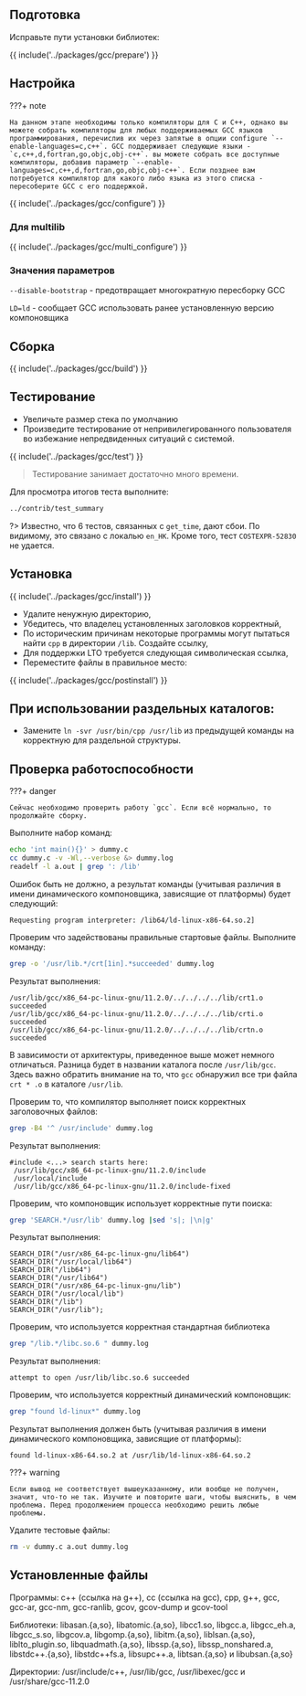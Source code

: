 <pkg :name="'gcc'" instsize showsbu2></pkg>

<script>
		new Vue({
		el: '#main',
		data: { package: {} },
		mounted: function () {
				this.getPackage('gcc');
		},
		methods: {
			getPackage: function(name) {
					getPackage(name)
					.then(response => this.package = response);
			},
		}
  })
</script>

## Подготовка

Исправьте пути установки библиотек:

{{ include('../packages/gcc/prepare') }}

## Настройка

???+ note

	На данном этапе необходимы только компиляторы для C и C++, однако вы можете собрать компиляторы для любых поддерживаемых GCC языков программирования, перечислив их через запятые в опции configure `--enable-languages=c,c++`. GCC поддерживает следующие языки - `c,c++,d,fortran,go,objc,obj-c++`. вы можете собрать все доступные компиляторы, добавив параметр `--enable-languages=c,c++,d,fortran,go,objc,obj-c++`. Если позднее вам потребуется компилятор для какого либо языка из этого списка - пересоберите GCC с его поддержкой.

{{ include('../packages/gcc/configure') }}

### Для multilib

{{ include('../packages/gcc/multi_configure') }}

### Значения параметров

`--disable-bootstrap` - предотвращает многократную пересборку GCC

`LD=ld` - сообщает GCC использовать ранее установленную версию компоновщика

## Сборка

{{ include('../packages/gcc/build') }}

## Тестирование

- Увеличьте размер стека по умолчанию
- Произведите тестирование от непривилегированного пользователя во избежание непредвиденных ситуаций с системой.

{{ include('../packages/gcc/test') }}

> Тестирование занимает достаточно много времени.

Для просмотра итогов теста выполните:

```bash
../contrib/test_summary
```

?> Известно, что 6 тестов, связанных с `get_time`, дают сбои. По видимому, это связано с локалью `en_HK`. Кроме того, тест `COSTEXPR-52830` не удается.

## Установка

{{ include('../packages/gcc/install') }}

- Удалите ненужную директорию,
- Убедитесь, что владелец установленных заголовков корректный,
- По историческим причинам некоторые программы могут пытаться найти `cpp` в директории `/lib`. Создайте ссылку,
- Для поддержки LTO требуется следующая символическая ссылка,
- Переместите файлы в правильное место:

{{ include('../packages/gcc/postinstall') }}

## При использовании раздельных каталогов:
- Замените `ln -svr /usr/bin/cpp /usr/lib` из предыдущей команды на корректную для раздельной структуры.

## Проверка работоспособности

???+ danger

	Сейчас необходимо проверить работу `gcc`. Если всё нормально, то продолжайте сборку.

Выполните набор команд:

```bash
echo 'int main(){}' > dummy.c
cc dummy.c -v -Wl,--verbose &> dummy.log
readelf -l a.out | grep ': /lib'
```

Ошибок быть не должно, а результат команды (учитывая различия в имени динамического компоновщика, зависящие от платформы) будет следующий:

```
Requesting program interpreter: /lib64/ld-linux-x86-64.so.2]
```

Проверим что задействованы правильные стартовые файлы. Выполните команду:

```bash
grep -o '/usr/lib.*/crt[1in].*succeeded' dummy.log
```

Результат выполнения:

```
/usr/lib/gcc/x86_64-pc-linux-gnu/11.2.0/../../../../lib/crt1.o succeeded
/usr/lib/gcc/x86_64-pc-linux-gnu/11.2.0/../../../../lib/crti.o succeeded
/usr/lib/gcc/x86_64-pc-linux-gnu/11.2.0/../../../../lib/crtn.o succeeded
```

В зависимости от архитектуры, приведенное выше может немного отличаться. Разница будет в названии каталога после `/usr/lib/gcc`. Здесь важно обратить внимание на то, что `gcc` обнаружил все три файла `crt * .o` в каталоге `/usr/lib`.


Проверим то, что компилятор выполняет поиск корректных заголовочных файлов:

```bash
grep -B4 '^ /usr/include' dummy.log
```

Результат выполнения:

```
#include <...> search starts here:
 /usr/lib/gcc/x86_64-pc-linux-gnu/11.2.0/include
 /usr/local/include
 /usr/lib/gcc/x86_64-pc-linux-gnu/11.2.0/include-fixed
```

Проверим, что компоновщик использует корректные пути поиска:

```bash
grep 'SEARCH.*/usr/lib' dummy.log |sed 's|; |\n|g'
```

Результат выполнения:

```
SEARCH_DIR("/usr/x86_64-pc-linux-gnu/lib64")
SEARCH_DIR("/usr/local/lib64")
SEARCH_DIR("/lib64")
SEARCH_DIR("/usr/lib64")
SEARCH_DIR("/usr/x86_64-pc-linux-gnu/lib")
SEARCH_DIR("/usr/local/lib")
SEARCH_DIR("/lib")
SEARCH_DIR("/usr/lib");

```

Проверим, что используется корректная стандартная библиотека

```bash
grep "/lib.*/libc.so.6 " dummy.log
```

Результат выполнения:

```
attempt to open /usr/lib/libc.so.6 succeeded
```

Проверим, что используется корректный динамический компоновщик:

```bash
grep "found ld-linux*" dummy.log
```

Результат выполнения должен быть (учитывая различия в имени динамического компоновщика, зависящие от платформы):
```
found ld-linux-x86-64.so.2 at /usr/lib/ld-linux-x86-64.so.2
```

???+ warning

	Если вывод не соответствует вышеуказанному, или вообще не получен, значит, что-то не так. Изучите и повторите шаги, чтобы выяснить, в чем проблема. Перед продолжением процесса необходимо решить любые проблемы.

Удалите тестовые файлы:

```bash
rm -v dummy.c a.out dummy.log
```

## Установленные файлы

Программы: c++ (ссылка на g++), cc (ссылка на gcc), cpp, g++, gcc, gcc-ar, gcc-nm, gcc-ranlib, gcov, gcov-dump и gcov-tool

Библиотеки: libasan.{a,so}, libatomic.{a,so}, libcc1.so, libgcc.a, libgcc_eh.a, libgcc_s.so, libgcov.a, libgomp.{a,so}, libitm.{a,so}, liblsan.{a,so}, liblto_plugin.so, libquadmath.{a,so}, libssp.{a,so}, libssp_nonshared.a, libstdc++.{a,so}, libstdc++fs.a, libsupc++.a, libtsan.{a,so} и libubsan.{a,so}

Директории: /usr/include/c++, /usr/lib/gcc, /usr/libexec/gcc и /usr/share/gcc-11.2.0
